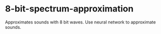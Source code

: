 # 8-bit-spectrum-approximation
Approximates sounds with 8 bit waves. Use neural network to approximate sounds. 
